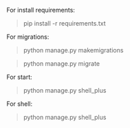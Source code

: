 For install requirements:

> pip install -r requirements.txt


For migrations:
> python manage.py makemigrations

> python manage.py migrate

For start:
> python manage.py shell_plus

For shell:
> python manage.py shell_plus